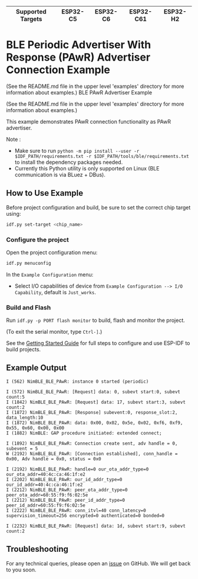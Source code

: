 | Supported Targets | ESP32-C5 | ESP32-C6 | ESP32-C61 | ESP32-H2 |
| ----------------- | -------- | -------- | --------- | -------- |

# BLE Periodic Advertiser With Response (PAwR) Advertiser Connection Example

(See the README.md file in the upper level 'examples' directory for more information about examples.)
 BLE PAwR Advertiser Example

(See the README.md file in the upper level 'examples' directory for more information about examples.)

This example demonstrates PAwR connection functionality as PAwR advertiser.

Note :

* Make sure to run `python -m pip install --user -r $IDF_PATH/requirements.txt -r $IDF_PATH/tools/ble/requirements.txt` to install the dependency packages needed.
* Currently this Python utility is only supported on Linux (BLE communication is via BLuez + DBus).

## How to Use Example

Before project configuration and build, be sure to set the correct chip target using:

```bash
idf.py set-target <chip_name>
```

### Configure the project

Open the project configuration menu:

```bash
idf.py menuconfig
```

In the `Example Configuration` menu:

* Select I/O capabilities of device from `Example Configuration --> I/O Capability`, default is `Just_works`.

### Build and Flash

Run `idf.py -p PORT flash monitor` to build, flash and monitor the project.

(To exit the serial monitor, type ``Ctrl-]``.)

See the [Getting Started Guide](https://idf.espressif.com/) for full steps to configure and use ESP-IDF to build projects.

## Example Output
```
I (562) NimBLE_BLE_PAwR: instance 0 started (periodic)

I (572) NimBLE_BLE_PAwR: [Request] data: 0, subevt start:0, subevt count:5
I (1842) NimBLE_BLE_PAwR: [Request] data: 17, subevt start:3, subevt count:2
I (1872) NimBLE_BLE_PAwR: [Response] subevent:0, response_slot:2, data_length:10
I (1872) NimBLE_BLE_PAwR: data: 0x00, 0x02, 0x5e, 0x02, 0xf6, 0xf9, 0x55, 0x60, 0x00, 0x00
I (1882) NimBLE: GAP procedure initiated: extended connect;

I (1892) NimBLE_BLE_PAwR: Connection create sent, adv handle = 0, subevent = 5
W (2192) NimBLE_BLE_PAwR: [Connection established], conn_handle = 0x00, Adv handle = 0x0, status = 0x0

I (2192) NimBLE_BLE_PAwR: handle=0 our_ota_addr_type=0 our_ota_addr=40:4c:ca:46:1f:e2 
I (2202) NimBLE_BLE_PAwR: our_id_addr_type=0 our_id_addr=40:4c:ca:46:1f:e2 
I (2212) NimBLE_BLE_PAwR: peer_ota_addr_type=0 peer_ota_addr=60:55:f9:f6:02:5e 
I (2212) NimBLE_BLE_PAwR: peer_id_addr_type=0 peer_id_addr=60:55:f9:f6:02:5e 
I (2222) NimBLE_BLE_PAwR: conn_itvl=40 conn_latency=0 supervision_timeout=256 encrypted=0 authenticated=0 bonded=0
 
I (2232) NimBLE_BLE_PAwR: [Request] data: 1d, subevt start:9, subevt count:2

```

## Troubleshooting

For any technical queries, please open an [issue](https://github.com/espressif/esp-idf/issues) on GitHub. We will get back to you soon.
